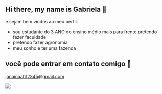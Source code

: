 ## Hi there, my name is Gabriela 💝
e sejam bem vindos ao meu perfil.

- sou estudante do 3 ANO do ensino médio mais para frente pretendo fazer faculdade
- pretendo fazer agronomia
- meu sonho é ter uma fazenda

## você pode entrar em contato comigo 📧

janainaah12345@gmail.com

![](https://media.tenor.com/CzaHhPyIR8gAAAAM/rosy00.gif)

